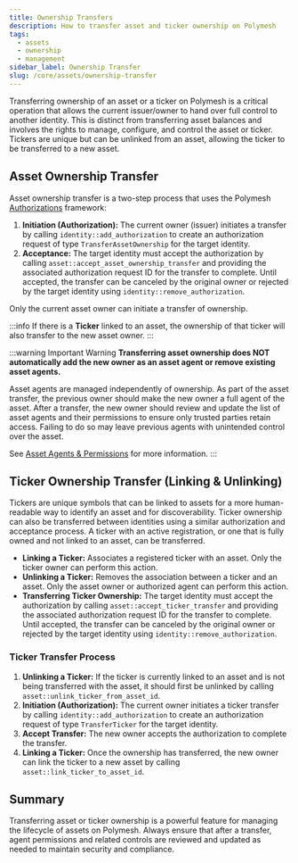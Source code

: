 ```yaml
---
title: Ownership Transfers
description: How to transfer asset and ticker ownership on Polymesh
tags:
  - assets
  - ownership
  - management
sidebar_label: Ownership Transfer
slug: /core/assets/ownership-transfer
---
```


Transferring ownership of an asset or a ticker on Polymesh is a critical operation that allows the current issuer/owner to hand over full control to another identity. This is distinct from transferring asset balances and involves the rights to manage, configure, and control the asset or ticker. Tickers are unique but can be unlinked from an asset, allowing the ticker to be transferred to a new asset.

## Asset Ownership Transfer

Asset ownership transfer is a two-step process that uses the Polymesh [Authorizations](/authorizations) framework:

1. **Initiation (Authorization):** The current owner (issuer) initiates a transfer by calling `identity::add_authorization` to create an authorization request of type `TransferAssetOwnership` for the target identity.
2. **Acceptance:** The target identity must accept the authorization by calling `asset::accept_asset_ownership_transfer` and providing the associated authorization request ID for the transfer to complete. Until accepted, the transfer can be canceled by the original owner or rejected by the target identity using `identity::remove_authorization`.

Only the current asset owner can initiate a transfer of ownership.

:::info
If there is a **Ticker** linked to an asset, the ownership of that ticker will also transfer to the new asset owner.
:::

:::warning Important Warning
**Transferring asset ownership does NOT automatically add the new owner as an asset agent or remove existing asset agents.**

Asset agents are managed independently of ownership. As part of the asset transfer, the previous owner should make the new owner a full agent of the asset. After a transfer, the new owner should review and update the list of asset agents and their permissions to ensure only trusted parties retain access. Failing to do so may leave previous agents with unintended control over the asset.

See [Asset Agents & Permissions](/asset-agents) for more information.
:::

## Ticker Ownership Transfer (Linking & Unlinking)

Tickers are unique symbols that can be linked to assets for a more human-readable way to identify an asset and for discoverability. Ticker ownership can also be transferred between identities using a similar authorization and acceptance process. A ticker with an active registration, or one that is fully owned and not linked to an asset, can be transferred.

- **Linking a Ticker:** Associates a registered ticker with an asset. Only the ticker owner can perform this action.
- **Unlinking a Ticker:** Removes the association between a ticker and an asset. Only the asset owner or authorized agent can perform this action.
- **Transferring Ticker Ownership:** The target identity must accept the authorization by calling `asset::accept_ticker_transfer` and providing the associated authorization request ID for the transfer to complete. Until accepted, the transfer can be canceled by the original owner or rejected by the target identity using `identity::remove_authorization`.

### Ticker Transfer Process

1. **Unlinking a Ticker:** If the ticker is currently linked to an asset and is not being transferred with the asset, it should first be unlinked by calling `asset::unlink_ticker_from_asset_id`.
2. **Initiation (Authorization):** The current owner initiates a ticker transfer by calling `identity::add_authorization` to create an authorization request of type `TransferTicker` for the target identity.
3. **Accept Transfer:** The new owner accepts the authorization to complete the transfer.
4. **Linking a Ticker:** Once the ownership has transferred, the new owner can link the ticker to a new asset by calling `asset::link_ticker_to_asset_id`.

## Summary

Transferring asset or ticker ownership is a powerful feature for managing the lifecycle of assets on Polymesh. Always ensure that after a transfer, agent permissions and related controls are reviewed and updated as needed to maintain security and compliance.
